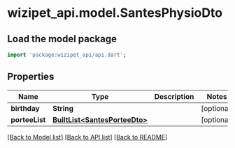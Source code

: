 # wizipet_api.model.SantesPhysioDto

## Load the model package
```dart
import 'package:wizipet_api/api.dart';
```

## Properties
Name | Type | Description | Notes
------------ | ------------- | ------------- | -------------
**birthday** | **String** |  | [optional] 
**porteeList** | [**BuiltList&lt;SantesPorteeDto&gt;**](SantesPorteeDto.md) |  | [optional] 

[[Back to Model list]](../README.md#documentation-for-models) [[Back to API list]](../README.md#documentation-for-api-endpoints) [[Back to README]](../README.md)


